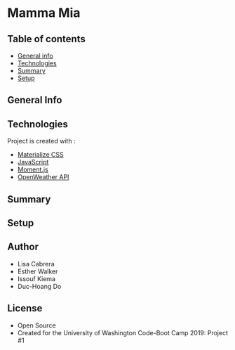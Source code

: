# Mamma Mia

## Table of contents

- [General info](#general-info)
- [Technologies](#Technologies)
- [Summary](#Summary)
- [Setup](#Setup)

## General Info

## Technologies

Project is created with :

- [Materialize CSS](https://materializecss.com/)
- [JavaScript](https://www.javascript.com/)
- [Moment.js](https://momentjs.com/)
- [OpenWeather API](https://openweathermap.org/api)

## Summary

## Setup

## Author

- Lisa Cabrera
- Esther Walker
- Issouf Kiema
- Duc-Hoang Do


## License

- Open Source
- Created for the University of Washington Code-Boot Camp 2019: Project #1